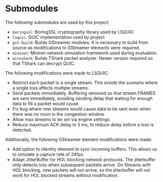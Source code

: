 # Submodules

The following submodules are used by this project:

- `boringssl`: BoringSSL cryptography library used by LSQUIC
- `lsquic`: QUIC implementation used by project
- `gst-build`: Builds GStreamer modules. It is necessary to build from source as modifications to GStreamer elements were required.
- `mininet`: Mininet network simulation framework used during evaluation.
- `wireshark`: Builds TShark packet analyser. Newer version required so that TShark can decrypt QUIC.

The following modifications were made to LSQUIC:

- Restrict each packet to a single stream. This avoids the scenario where a single loss affects multiple streams.
- Send packets immediately. Buffering removed so that stream FRAMES are sent immediately, avoiding sending delay that waiting for enough data to fill a packet would cause.
- Fix bug where new streams would cause data to be sent even when there was no room in the congestion window.
- Allow max streams to be set via engine settings.
- Reduce maximum ACK delay to 5 ms, to reduce delay before a loss is detected.
  
Additionally, the following GStreamer element modifications were made:

- Add option to identity element to sync incoming buffers. This allows us to simulate a capture rate of 24fps.
- Adapt JitterBuffer for HOL blocking network protocols. The jitterbuffer only detects loss when subsequent packets arrive. On Streams with HOL blocking, new packets will not arrive, so the jitterbuffer will not work for HOL blocked streams without modification. 